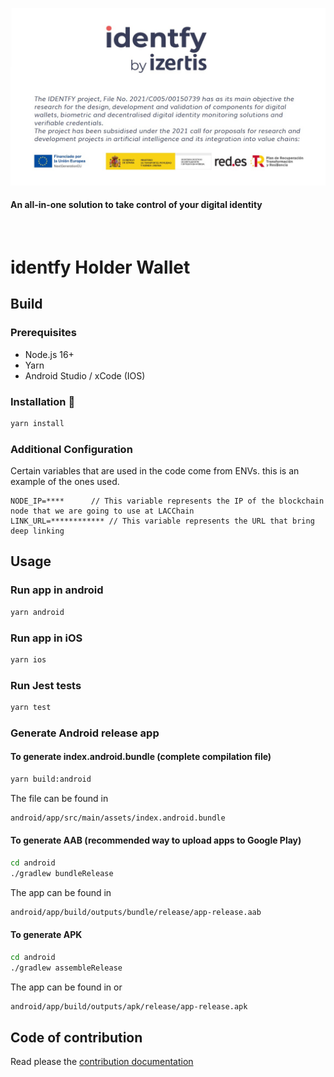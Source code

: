 <p align="center">
<picture>
      <img alt="identfy" src="./docs/img/header-identfy.jpg" style="max-width: 100%;">
    </picture>
</p>

<p align="center">
  <h4>
    An all-in-one solution to take control of your digital identity
  </h4>
</p>

<br/>

#  identfy Holder Wallet

## Build

### Prerequisites

- Node.js 16+
- Yarn
- Android Studio / xCode (IOS)

### Installation 🔧

```bash
yarn install
```

### Additional Configuration

Certain variables that are used in the code come from ENVs. this is an example of the ones used.

```
NODE_IP=****      // This variable represents the IP of the blockchain node that we are going to use at LACChain
LINK_URL=************ // This variable represents the URL that bring deep linking
```

## Usage

### Run app in android

```bash
yarn android
```

### Run app in iOS

```bash
yarn ios
```

### Run Jest tests

```bash
yarn test
```

### Generate Android release app

#### To generate index.android.bundle (complete compilation file)

```bash
yarn build:android
```

The file can be found in

```bash
android/app/src/main/assets/index.android.bundle
```

#### To generate AAB (recommended way to upload apps to Google Play)

```bash
cd android
./gradlew bundleRelease
```

The app can be found in

```bash
android/app/build/outputs/bundle/release/app-release.aab
```

#### To generate APK

```bash
cd android
./gradlew assembleRelease
```

The app can be found in
or

```bash
android/app/build/outputs/apk/release/app-release.apk
```


## Code of contribution

Read please the [contribution documentation](../CONTRIBUTING.md)